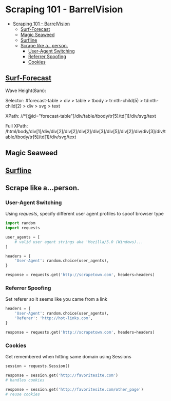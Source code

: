 # Scraping 101 - BarrelVision

- [Scraping 101 - BarrelVision](#scraping-101---barrelvision)
  - [Surf-Forecast](#surf-forecast)
  - [Magic Seaweed](#magic-seaweed)
  - [Surfline](#surfline)
  - [Scrape like a...person.](#scrape-like-aperson)
    - [User-Agent Switching](#user-agent-switching)
    - [Referrer Spoofing](#referrer-spoofing)
    - [Cookies](#cookies)

## [Surf-Forecast](https://www.surf-forecast.com/breaks/Blackies/forecasts/latest)

Wave Height(8am):

Selector:
#forecast-table > div > table > tbody > tr:nth-child(5) > td:nth-child(2) > div > svg > text

XPath:
//*[@id="forecast-table"]/div/table/tbody/tr[5]/td[1]/div/svg/text

Full XPath:
/html/body/div[1]/div/div[2]/div[2]/div[2]/div[3]/div[5]/div[2]/div/div[3]/div/table/tbody/tr[5]/td[1]/div/svg/text

## Magic Seaweed

## [Surfline](https://www.surfline.com/surf-report/river-jetties/5842041f4e65fad6a77088ee?camId=5834a0223421b20545c4b581')

## Scrape like a...person. 

### User-Agent Switching

Using *requests*, specify different user agent profiles to spoof browser type

```py
import random
import requests

user_agents = [
    # valid user agent strings aka 'Mozilla/5.0 (Windows)...
]

headers = {
    'User-Agent': random.choice(user_agents),
}

response = requests.get('http://scrapetown.com', headers=headers)
```

### Referrer Spoofing

Set referer so it seems like you came from a link


```py
headers = {
    'User-Agent': random.choice(user_agents),
    'Referer': 'http://hot-links.com',
}

response = requests.get('http://scrapetown.com', headers=headers)
```

### Cookies

Get remembered when hitting same domain using Sessions

```py
session = requests.Session()

response = session.get('http://favoritesite.com')
# handles cookies

response = session.get('http://favoritesite.com/other_page')
# reuse cookies
```



